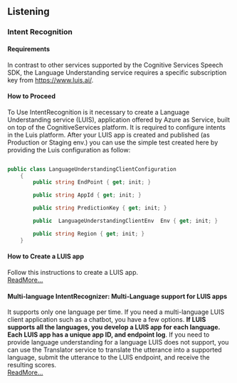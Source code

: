 ﻿## Listening
### Intent Recognition

#### Requirements
In contrast to other services supported by the Cognitive Services Speech SDK, the Language Understanding service
requires a specific subscription key from https://www.luis.ai/.

#### How to Proceed
To Use IntentRecognition is it necessary to create a Language Understanding service (LUIS), 
application offered by Azure as Service, built on top of the CognitiveServices platform.
It is required to configure intents in the Luis platform.
After your LUIS app is created and published (as Production or Staging env.) you can use the simple test created here by providing the Luis configuration as follow:

```c#

public class LanguageUnderstandingClientConfiguration
    {
        public string EndPoint { get; init; }

        public string AppId { get; init; }

        public string PredictionKey { get; init; }

        public  LanguageUnderstandingClientEnv  Env { get; init; }

        public string Region { get; init; }
    }
```

#### How to Create a LUIS app
Follow this instructions to create a LUIS app.
<br>[ReadMore...](LUIS/README.md)

#### Multi-language IntentRecognizer: Multi-Language support for LUIS apps
It supports only one language per time. If you need a multi-language LUIS client application
such as a chatbot, you have a few options.
****If LUIS supports all the languages, you develop a LUIS app for each language. 
Each LUIS app has a unique app ID, and endpoint log****. 
If you need to provide language understanding for a language LUIS does not support, 
you can use the Translator service to translate the utterance into a supported language, 
submit the utterance to the LUIS endpoint, and receive the resulting scores.
<br>[ReadMore...](https://docs.microsoft.com/en-us/azure/cognitive-services/luis/luis-language-support)
